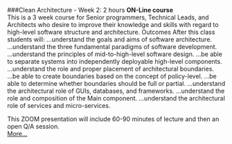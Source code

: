 ###Clean Architecture - Week 2: 2 hours
**ON-Line course**<br>
This is a 3 week course for Senior programmers, Technical Leads, and Architects who desire to improve their knowledge and skills with regard to high-level software structure and architecture. Outcomes After this class students will: ...understand the goals and aims of software architecture. ...understand the three fundamental paradigms of software development. ...understand the principles of mid-to-high-level software design. ...be able to separate systems into independently deployable high-level components. ...understand the role and proper placement of architectural boundaries. ...be able to create boundaries based on the concept of policy-level. ...be able to determine whether boundaries should be full or partial. ...understand the architectural role of GUIs, databases, and frameworks. ...understand the role and composition of the Main component. ...understand the architectural role of services and micro-services. 

This ZOOM presentation will include 60-90 minutes of lecture and then an 
open Q/A session.  
[More...](https://www.eventbrite.com/e/clean-architecture-wednesday-webinar-3-weeks-registration-135906717651)
